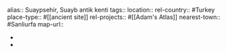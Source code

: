 alias:: Suaypsehir, Suayb antik kenti
tags::
location::
rel-country:: #Turkey
place-type:: #[[ancient site]]
rel-projects:: #[[Adam's Atlas]]
nearest-town:: #Sanliurfa
map-url::

-
-
